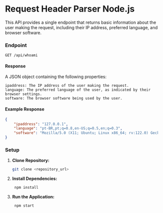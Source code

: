 # Request Header Parser Node.js

This API provides a single endpoint that returns basic information about the user making the request, including their IP address, preferred language, and browser software.

### Endpoint

    GET /api/whoami

#### Response

A JSON object containing the following properties:

    ipaddress: The IP address of the user making the request.
    language: The preferred language of the user, as indicated by their browser settings.
    software: The browser software being used by the user.

#### Example Response

```json
{
    "ipaddress": "127.0.0.1",
    "language": "pt-BR,pt;q=0.8,en-US;q=0.5,en;q=0.3",
    "software":	"Mozilla/5.0 (X11; Ubuntu; Linux x86_64; rv:122.0) Gecko/20100101 Firefox/122.0"
}
```

### Setup

1. **Clone Repository:**
   ```bash
   git clone <repository_url>
   ```
   
3. **Install Dependencies:**
   ```bash
    npm install
   ```
   
3. **Run the Application:**
   ```bash
    npm start
   ```
